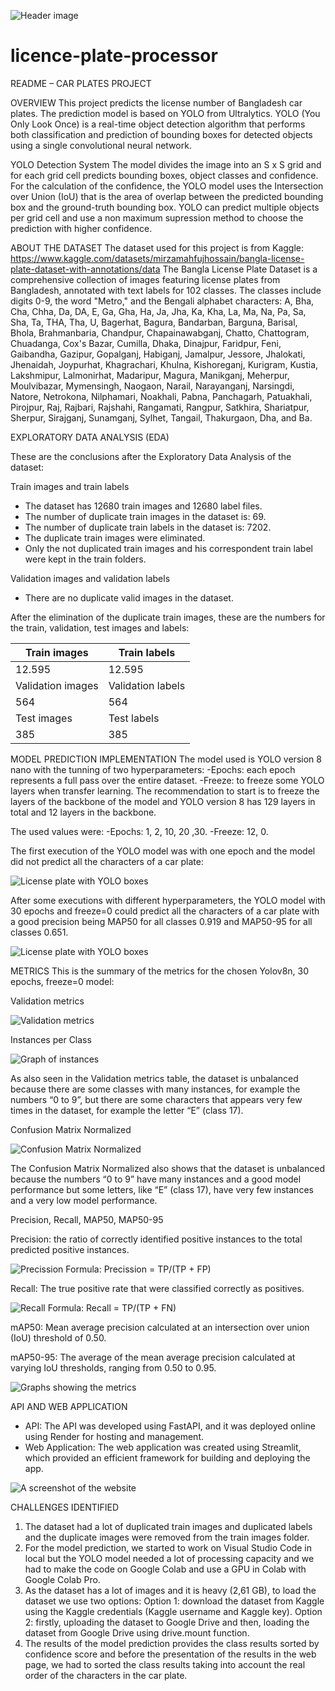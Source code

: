 ![Header image](assets/val_batch1_labels_720.jpg)

# licence-plate-processor
README – CAR PLATES PROJECT

OVERVIEW
This project predicts the license number of Bangladesh car plates.
The prediction model is based on YOLO from Ultralytics.
YOLO (You Only Look Once) is a real-time object detection algorithm that performs both classification and prediction of bounding boxes for detected objects using a single convolutional neural network.

YOLO Detection System
The model divides the image into an S x S grid and for each grid cell predicts bounding boxes, object classes and confidence.
For the calculation of the confidence, the YOLO model uses the Intersection over Union (IoU) that is the area of overlap between the predicted bounding box and the ground-truth bounding box.
YOLO can predict multiple objects per grid cell and use a non maximum supression method to choose the prediction with higher confidence.

ABOUT THE DATASET
The dataset used for this project is from Kaggle:
https://www.kaggle.com/datasets/mirzamahfujhossain/bangla-license-plate-dataset-with-annotations/data
The Bangla License Plate Dataset is a comprehensive collection of images featuring license plates from Bangladesh, annotated with text labels for 102 classes. 
The classes include digits 0-9, the word "Metro," and the Bengali alphabet characters: A, Bha, Cha, Chha, Da, DA, E, Ga, Gha, Ha, Ja, Jha, Ka, Kha, La, Ma, Na, Pa, Sa, Sha, Ta, THA, Tha, U, Bagerhat, Bagura, Bandarban, Barguna, Barisal, Bhola, Brahmanbaria, Chandpur, Chapainawabganj, Chatto, Chattogram, Chuadanga, Cox's Bazar, Cumilla, Dhaka, Dinajpur, Faridpur, Feni, Gaibandha, Gazipur, Gopalganj, Habiganj, Jamalpur, Jessore, Jhalokati, Jhenaidah, Joypurhat, Khagrachari, Khulna, Kishoreganj, Kurigram, Kustia, Lakshmipur, Lalmonirhat, Madaripur, Magura, Manikganj, Meherpur, Moulvibazar, Mymensingh, Naogaon, Narail, Narayanganj, Narsingdi, Natore, Netrokona, Nilphamari, Noakhali, Pabna, Panchagarh, Patuakhali, Pirojpur, Raj, Rajbari, Rajshahi, Rangamati, Rangpur, Satkhira, Shariatpur, Sherpur, Sirajganj, Sunamganj, Sylhet, Tangail, Thakurgaon, Dha, and Ba.


EXPLORATORY DATA ANALYSIS (EDA)

These are the conclusions after the Exploratory Data Analysis of the dataset:

Train images and train labels
-	The dataset has 12680 train images and 12680 label files.
-	The number of duplicate train images in the dataset is: 69.
-	The number of duplicate train labels in the dataset is: 7202.
-	The duplicate train images were eliminated.
-	Only the not duplicated train images and his correspondent train label were kept in the train folders.

Validation images and validation labels
-	There are no duplicate valid images in the dataset.

After the elimination of the duplicate train images, these are the numbers for the train, validation, test images and labels:

|Train images             |Train labels              |
|---------------          |---------------           |
|12.595                   |12.595                    |
|Validation images        |Validation labels         |
|564                      |564                       |	
|Test images              |Test labels               |	
|385                      |385                       |		






MODEL PREDICTION IMPLEMENTATION
The model used is YOLO version 8 nano with the tunning of two hyperparameters: 
-Epochs: each epoch represents a full pass over the entire dataset.
-Freeze: to freeze some YOLO layers when transfer learning. 
The recommendation to start is to freeze the layers of the backbone of the model and YOLO version 8 has 129 layers in total and 12 layers in the backbone.

The used values were:
-Epochs: 1, 2, 10, 20 ,30.
-Freeze: 12, 0.

The first execution of the YOLO model was with one epoch and the model did not predict all the characters of a car plate:

![License plate with YOLO boxes](assets/2503_e1_f12_720.jpg)










After some executions with different hyperparameters, the YOLO model with 30 epochs and freeze=0 could predict all the characters of a car plate with a good precision being MAP50 for all classes 0.919 and MAP50-95 for all classes 0.651.

![License plate with YOLO boxes](assets/2523_e30_f0_720.png)















METRICS
This is the summary of the metrics for the chosen Yolov8n, 30 epochs, freeze=0 model:

Validation metrics

![Validation metrics](assets/val_metrics_720.png)





































Instances per Class

![Graph of instances](assets/instances_graph.jpg)

 

As also seen in the Validation metrics table, the dataset is unbalanced because there are some classes with many instances, for example the numbers “0 to 9”, but there are some characters that appears very few times in the dataset, for example the letter “E” (class 17).


Confusion Matrix Normalized

 ![Confusion Matrix Normalized](assets/confusion_matrix_normalized_720.png)

The Confusion Matrix Normalized also shows that the dataset is unbalanced because the numbers “0 to 9” have many instances and a good model performance but some letters, like “E” (class 17), have very few instances and a very low model performance.





Precision, Recall, MAP50, MAP50-95

Precision: the ratio of correctly identified positive instances to the total predicted positive instances.

 ![Precission Formula: Precission = TP/(TP + FP)](assets/precision_360.png)
       

Recall: The true positive rate that were classified correctly as positives.

![Recall Formula: Recall = TP/(TP + FN)](assets/recall_360.png)

       

mAP50: Mean average precision calculated at an intersection over union (IoU) threshold of 0.50.



mAP50-95: The average of the mean average precision calculated at varying IoU thresholds, ranging from 0.50 to 0.95.

![Graphs showing the metrics](assets/metrics_720.png)





















API AND WEB APPLICATION
-	API: The API was developed using FastAPI, and it was deployed online using Render for hosting and management. 
-	Web Application: The web application was created using Streamlit, which provided an efficient framework for building and deploying the app.

![A screenshot of the website](assets/app_plates_720.png)


CHALLENGES IDENTIFIED

1)	The dataset had a lot of duplicated train images and duplicated labels and the duplicate images were removed from the train images folder. 
2) For the model prediction, we started to work on Visual Studio Code in local but the 
YOLO model needed a lot of processing capacity and we had to make the code on 
Google Colab and use a GPU in Colab with Google Colab Pro.
3) As the dataset has a lot of images and it is heavy (2,61 GB), to load the dataset we 
use two options:
Option 1: download the dataset from Kaggle using the Kaggle credentials (Kaggle 
username and Kaggle key).
Option 2: firstly, uploading the dataset to Google Drive and then, loading the 
dataset from Google Drive using drive.mount function.
4) The results of the model prediction provides the class results sorted by confidence 
score and before the presentation of the results in the web page, we had to sorted 
the class results taking into account the real order of the characters in the car plate.

